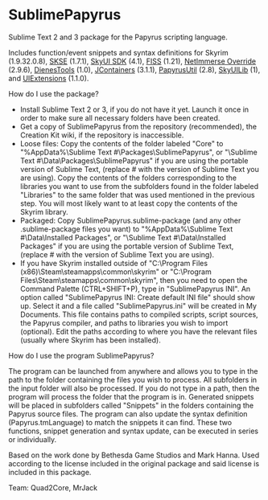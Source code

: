 SublimePapyrus
==============

Sublime Text 2 and 3 package for the Papyrus scripting language.

Includes function/event snippets and syntax definitions for Skyrim (1.9.32.0.8), [SKSE](http://skse.silverlock.org) (1.7.1), [SkyUI SDK](https://github.com/schlangster/skyui/wiki) (4.1), [FISS](http://www.nexusmods.com/skyrim/mods/48265/) (1.21), [NetImmerse Override](http://www.nexusmods.com/skyrim/mods/37481/) (2.9.6), [DienesTools](http://www.nexusmods.com/skyrim/mods/54325/) (1.0), [JContainers](http://www.nexusmods.com/skyrim/mods/49743/) (3.1.1), [PapyrusUtil](http://www.nexusmods.com/skyrim/mods/58705/) (2.8), [SkyUILib](https://github.com/schlangster/skyui-lib/wiki) (1), and [UIExtensions](http://www.nexusmods.com/skyrim/mods/57046/) (1.1.0).


How do I use the package?
- Install Sublime Text 2 or 3, if you do not have it yet. Launch it once in order to make sure all necessary folders have been created.
- Get a copy of SublimePapyrus from the repository (recommended), the Creation Kit wiki, if the repository is inaccessible.
- Loose files: Copy the contents of the folder labeled "Core" to "%AppData%\Sublime Text #\Packages\SublimePapyrus", or "\Sublime Text #\Data\Packages\SublimePapyrus" if you are using the portable version of Sublime Text, (replace # with the version of Sublime Text you are using). Copy the contents of the folders corresponding to the libraries you want to use from the subfolders found in the folder labeled "Libraries" to the same folder that was used mentioned in the previous step. You will most likely want to at least copy the contents of the Skyrim library.
- Packaged: Copy SublimePapyrus.sublime-package (and any other .sublime-package files you want) to "%AppData%\Sublime Text #\Data\Installed Packages", or "\Sublime Text #\Data\Installed Packages" if you are using the portable version of Sublime Text, (replace # with the version of Sublime Text you are using).
- If you have Skyrim installed outside of "C:\Program Files (x86)\Steam\steamapps\common\skyrim\" or "C:\Program Files\Steam\steamapps\common\skyrim\", then you need to open the Command Palette (CTRL+SHIFT+P), type in "SublimePapyrus INI". An option called "SublimePapyrus INI: Create default INI file" should show up. Select it and a file called "SublimePapyrus.ini" will be created in My Documents. This file contains paths to compiled scripts, script sources, the Papyrus compiler, and paths to libraries you wish to import (optional). Edit the paths according to where you have the relevant files (usually where Skyrim has been installed).
 

How do I use the program SublimePapyrus?

The program can be launched from anywhere and allows you to type in the path to the folder containing the files you wish to process. All subfolders in the input folder will also be processed. If you do not type in a path, then the program will process the folder that the program is in. Generated snippets will be placed in subfolders called "Snippets" in the folders containing the Papyrus source files. The program can also update the syntax definition (Papyrus.tmLanguage) to match the snippets it can find. These two functions, snippet generation and syntax update, can be executed in series or individually.



Based on the work done by Bethesda Game Studios and Mark Hanna. Used according to the license included in the original package and said license is included in this package.

Team: Quad2Core, MrJack
